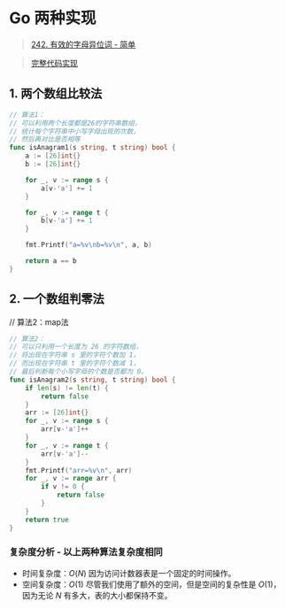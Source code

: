# Go 两种实现

> [242. 有效的字母异位词 - 简单](https://leetcode-cn.com/problems/valid-anagram/)

> [完整代码实现](https://github.com/bingohuang/go-codes/blob/master/leetcode/editor/cn/p242_ValidAnagram_test.go)

## 1. 两个数组比较法
```go
// 算法1：
// 可以利用两个长度都是26的字符串数组，
// 统计每个字符串中小写字母出现的次数，
// 然后再对比是否相等
func isAnagram1(s string, t string) bool {
	a := [26]int{}
	b := [26]int{}

	for _, v := range s {
		a[v-'a'] += 1
	}

	for _, v := range t {
		b[v-'a'] += 1
	}

	fmt.Printf("a=%v\nb=%v\n", a, b)

	return a == b
}
```

## 2. 一个数组判零法
// 算法2：map法
```go
// 算法2：
// 可以只利用一个长度为 26 的字符数组，
// 将出现在字符串 s 里的字符个数加 1，
// 而出现在字符串 t 里的字符个数减 1，
// 最后判断每个小写字母的个数是否都为 0。
func isAnagram2(s string, t string) bool {
	if len(s) != len(t) {
		return false
	}
	arr := [26]int{}
	for _, v := range s {
		arr[v-'a']++
	}
	for _, v := range t {
		arr[v-'a']--
	}
	fmt.Printf("arr=%v\n", arr)
	for _, v := range arr {
		if v != 0 {
			return false
		}
	}
	return true
}
```
### 复杂度分析 - 以上两种算法复杂度相同
- 时间复杂度：$O(N)$ 因为访问计数器表是一个固定的时间操作。
- 空间复杂度：$O(1)$ 尽管我们使用了额外的空间，但是空间的复杂性是 $O(1)$，因为无论 $N$ 有多大，表的大小都保持不变。